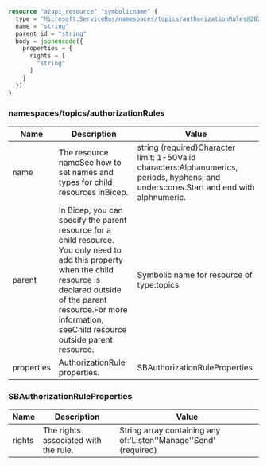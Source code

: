 ```terraform
resource "azapi_resource" "symbolicname" {
  type = "Microsoft.ServiceBus/namespaces/topics/authorizationRules@2022-10-01-preview"
  name = "string"
  parent_id = "string"
  body = jsonencode({
    properties = {
      rights = [
        "string"
      ]
    }
  })
}

```

### namespaces/topics/authorizationRules

| Name | Description | Value |
|-|-|-|
| name | The resource nameSee how to set names and types for child resources inBicep. | string (required)Character limit: 1-50Valid characters:Alphanumerics, periods, hyphens, and underscores.Start and end with alphnumeric. |
| parent | In Bicep, you can specify the parent resource for a child resource. You only need to add this property when the child resource is declared outside of the parent resource.For more information, seeChild resource outside parent resource. | Symbolic name for resource of type:topics |
| properties | AuthorizationRule properties. | SBAuthorizationRuleProperties |


### SBAuthorizationRuleProperties

| Name | Description | Value |
|-|-|-|
| rights | The rights associated with the rule. | String array containing any of:'Listen''Manage''Send' (required) |


